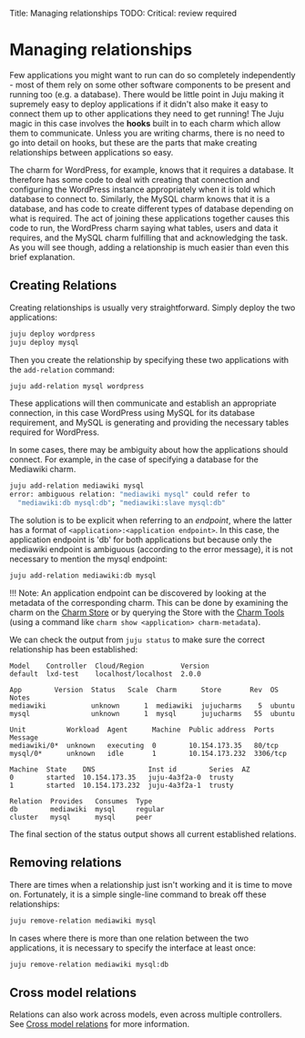 Title: Managing relationships
TODO:  Critical: review required

# Managing relationships

Few applications you might want to run can do so completely independently - most of
them rely on some other software components to be present and running too (e.g.
a database). There would be little point in Juju making it supremely easy to
deploy applications if it didn't also make it easy to connect them up to other
applications they need to get running! The Juju magic in this case involves the
**hooks** built in to each charm which allow them to communicate. Unless you
are writing charms, there is no need to go into detail on hooks, but these are
the parts that make creating relationships between applications so easy.

The charm for WordPress, for example, knows that it requires a database. It
therefore has some code to deal with creating that connection and configuring
the WordPress instance appropriately when it is told which database to connect
to. Similarly, the MySQL charm knows that it is a database, and has code to
create different types of database depending on what is required. The act of
joining these applications together causes this code to run, the WordPress charm
saying what tables, users and data it requires, and the MySQL charm fulfilling
that and acknowledging the task. As you will see though, adding a relationship
is much easier than even this brief explanation.


## Creating Relations

Creating relationships is usually very straightforward. Simply deploy the two
applications:

```bash
juju deploy wordpress
juju deploy mysql
```

Then you create the relationship by specifying these two applications with the
`add-relation` command:

```bash
juju add-relation mysql wordpress
```

These applications will then communicate and establish an appropriate
connection, in this case WordPress using MySQL for its database
requirement, and MySQL is generating and providing the necessary tables required
for WordPress.

In some cases, there may be ambiguity about how the applications should connect.
For example, in the case of specifying a database for the Mediawiki charm.

```bash
juju add-relation mediawiki mysql
error: ambiguous relation: "mediawiki mysql" could refer to
  "mediawiki:db mysql:db"; "mediawiki:slave mysql:db"
```

The solution is to be explicit when referring to an *endpoint*, where the
latter has a format of `<application>:<application endpoint>`. In this case,
the application endpoint is 'db' for both applications but because only the
mediawiki endpoint is ambiguous (according to the error message), it is not
necessary to mention the mysql endpoint:

```bash
juju add-relation mediawiki:db mysql
```

!!! Note:
    An application endpoint can be discovered by looking at the metadata of the
    corresponding charm. This can be done by examining the charm on the
    [Charm Store][charm-store] or by querying the Store with the
    [Charm Tools][charm-tools] (using a command like
    `charm show <application> charm-metadata`).

We can check the output from `juju status` to make sure the correct relationship
has been established:

<!-- JUJUVERSION: 2.0.0-xenial-amd64 -->
<!-- JUJUCOMMAND: juju status -->
```no-highlight
Model    Controller  Cloud/Region         Version
default  lxd-test    localhost/localhost  2.0.0

App        Version  Status   Scale  Charm      Store       Rev  OS      Notes
mediawiki           unknown      1  mediawiki  jujucharms    5  ubuntu
mysql               unknown      1  mysql      jujucharms   55  ubuntu

Unit          Workload  Agent      Machine  Public address  Ports     Message
mediawiki/0*  unknown   executing  0        10.154.173.35   80/tcp
mysql/0*      unknown   idle       1        10.154.173.232  3306/tcp

Machine  State    DNS             Inst id        Series  AZ
0        started  10.154.173.35   juju-4a3f2a-0  trusty
1        started  10.154.173.232  juju-4a3f2a-1  trusty

Relation  Provides   Consumes  Type
db        mediawiki  mysql     regular
cluster   mysql      mysql     peer

```
The final section of the status output shows all current established relations.

## Removing relations

There are times when a relationship just isn't working and it is time to move
on. Fortunately, it is a simple single-line command to break off these
relationships:

```bash
juju remove-relation mediawiki mysql
```

In cases where there is more than one relation between the two applications, it
is necessary to specify the interface at least once:

```bash
juju remove-relation mediawiki mysql:db
```

## Cross model relations

Relations can also work across models, even across multiple controllers. See
[Cross model relations][models-cmr] for more information.


<!-- LINKS -->

[models-cmr]: ./models-cmr.html
[charm-tools]: ./tools-charm-tools.html
[charm-store]:  https://jujucharms.com
